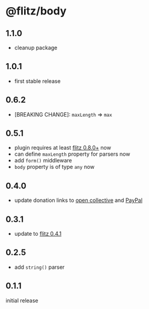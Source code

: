 # @flitz/body

## 1.1.0

* cleanup package

## 1.0.1

* first stable release

## 0.6.2

* [BREAKING CHANGE]: `maxLength` => `max`

## 0.5.1

* plugin requires at least [flitz 0.8.0+](https://github.com/flitz-js/flitz) now
* can define `maxLength` property for parsers now
* add `form()` middleware
* `body` property is of type `any` now

## 0.4.0

* update donation links to [open collective](https://opencollective.com/flitz) and [PayPal](https://paypal.me/MarcelKloubert)

## 0.3.1

* update to [flitz 0.4.1](https://github.com/flitz-js/flitz)

## 0.2.5

* add `string()` parser

## 0.1.1

initial release
